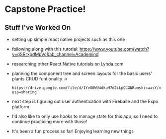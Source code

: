 # Capstone Practice! 
## Stuff I've Worked On 
- setting up simple react native projects such as this one
- following along with this tutorial: https://www.youtube.com/watch?v=qSRrxpdMpVc&ab_channel=Academind
- researching other React Native tutorials on Lynda.com
- planning the component tree and screen layouts for the basic users' plants CRUD funtionality -> 
      
      https://drive.google.com/file/d/1YeO0WU4dkaH7dJiLpQCGNRbnskisaasY/view?usp=sharing

- next step is figuring out user authentication with Firebase and the Expo platform
- I'd also like to only use hooks to manage state for this app, so I need to continue practicing more with those!
- It's been a fun process so far! Enjoying learning new things
